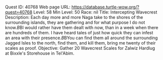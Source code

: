 Quest ID: 40768
Web page URL: https://database.turtle-wow.org/?quest=40768
Level: 58
Min Level: 50
Race: nil
Title: Intercepting Wavecrest
Description: Each day more and more Naga take to the shores of the surrounding islands, they are gathering and for what purpose I do not know.$B$BI would rather have them dealt with now, than in a week when there are hundreds of them. I have heard tales of just how quick they can infest an area with their presence.$B$BYou can find them all around the surrounding Jagged Isles to the north, find them, and kill them, bring me twenty of their scales as proof.
Objective: Gather 20 Wavecrest Scales for Zalwiz Hardlug at Bixxle's Storehouse in Tel'Abim.
